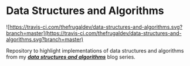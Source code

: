 # Data Structures and Algorithms

![https://travis-ci.com/thefrugaldev/data-structures-and-algorithms.svg?branch=master](https://travis-ci.com/thefrugaldev/data-structures-and-algorithms.svg?branch=master)

Repository to highlight implementations of data structures and algorithms from my [**_data structures and algorithms_**](https://thefrugal.dev/series/data-structures-and-algorithms/) blog series.
